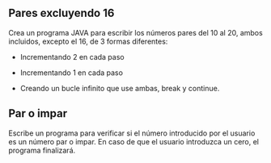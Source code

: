 ## Pares excluyendo 16
Crea un programa JAVA para escribir los números pares del 10 al 20, ambos incluidos, excepto el 16, de 3 formas diferentes:

- Incrementando 2 en cada paso

- Incrementando 1 en cada paso

- Creando un bucle infinito que use ambas, break y continue.


## Par o impar
Escribe un programa para verificar si el número introducido por el usuario es un número par o impar. 
En caso de que el usuario introduzca un cero, el programa finalizará.
